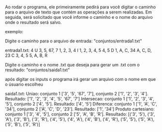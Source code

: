 Ao rodar o programa, ele primeiramente pedirá para você digitar o caminho para o arquivo de texto que contém as operações a serem realizadas. Em seguida, será solicitado que você informe o caminho e o nome do arquivo onde o resultado será salvo.

exemplo:

Digite o caminho para o arquivo de entrada: "conjuntos/entrada1.txt"

entrada1.txt:
4
U
3, 5, 67, 7
1, 2, 3, 4
I
1, 2, 3, 4, 5
4, 5
D
1, A, C, 34
A, C, D, 23
C
3, 4, 5
5, A, B, R

Digite o caminho e o nome .txt que deseja para gerar um .txt com o resultado: "conjuntos/saida1.txt"

após digitar os inputs o programa irá gerar um arquivo com o nome em que o úsuario escolheu

saida1.txt:
Uniao: conjunto 1 ['3', '5', '67', '7'], conjunto 2 ['1', '2', '3', '4']. Resultado: ['1', '2', '3', '4', '5', '67', '7']
Intersecao: conjunto 1 ['1', '2', '3', '4', '5'], conjunto 2 ['4', '5']. Resultado: ['4', '5']
Diferenca: conjunto 1 ['1', 'A', 'C', '34'], conjunto 2 ['A', 'C', 'D', '23']. Resultado: ['1', '34']
Produto cartesiano: conjunto 1 ['3', '4', '5'], conjunto 2 ['5', 'A', 'B', 'R']. Resultado: [('3', '5'), ('3', 'A'), ('3', 'B'), ('3', 'R'), ('4', '5'), ('4', 'A'), ('4', 'B'), ('4', 'R'), ('5', '5'), ('5', 'A'), ('5', 'B'), ('5', 'R')]
